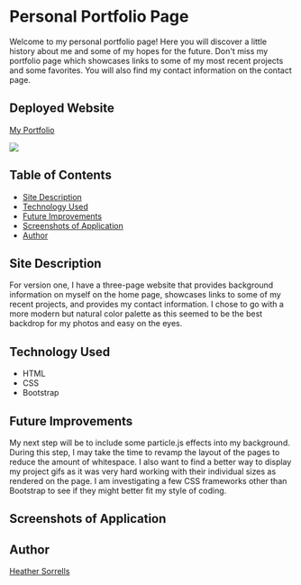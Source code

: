 # Personal Portfolio Page
Welcome to my personal portfolio page! Here you will discover a little history about me and some of my hopes for the future. Don't miss my portfolio page which showcases links to some of my most recent projects and some favorites. You will also find my contact information on the contact page.

## Deployed Website

[My Portfolio](https://hlsorrells.github.io/)

![](assets/images/.gif)

## Table of Contents

  * [Site Description](#site-description)
  * [Technology Used](#technology-used)
  * [Future Improvements](#future-improvements)
  * [Screenshots of Application](#screenshots-of-application)
  * [Author](#author)

## Site Description
For version one, I have a three-page website that provides background information on myself on the home page, showcases links to some of my recent projects, and provides my contact information. I chose to go with a more modern but natural color palette as this seemed to be the best backdrop for my photos and easy on the eyes.

## Technology Used
 - HTML
 - CSS
 - Bootstrap

## Future Improvements
My next step will be to include some particle.js effects into my background. During this step, I may take the time to revamp the layout of the pages to reduce the amount of whitespace. I also want to find a better way to display my project gifs as it was very hard working with their individual sizes as rendered on the page. I am investigating a few CSS frameworks other than Bootstrap to see if they might better fit my style of coding.

## Screenshots of Application

## Author
[Heather Sorrells](mailto:hlsorrells.dev@gmail.com)